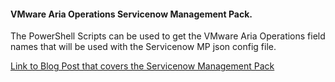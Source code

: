 #### VMware Aria Operations Servicenow Management Pack.  

The PowerShell Scripts can be used to get the VMware Aria Operations field names that will be used with the Servicenow MP json config file. 

[Link to Blog Post that covers the Servicenow Management Pack](https://www.vCROCS.info/aria-operations-servicenow-mp-cmdb/)
